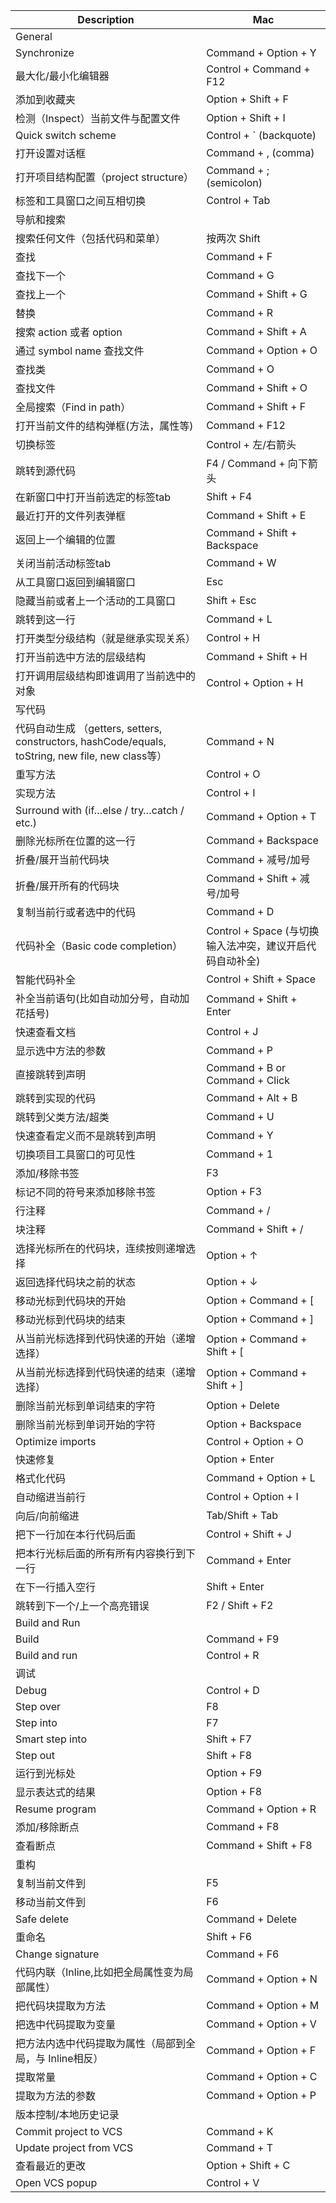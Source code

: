 | Description                                                  | Mac                                                      |
| ------------------------------------------------------------ | -------------------------------------------------------- |
| General                                                      |                                                          |
| Synchronize                                                  | Command + Option + Y                                     |
| 最大化/最小化编辑器                                          | Control + Command + F12                                  |
| 添加到收藏夹                                                 | Option + Shift + F                                       |
| 检测（Inspect）当前文件与配置文件                            | Option + Shift + I                                       |
| Quick switch scheme                                          | Control + ` (backquote)                                  |
| 打开设置对话框                                               | Command + , (comma)                                      |
| 打开项目结构配置（project structure）                        | Command + ; (semicolon)                                  |
| 标签和工具窗口之间互相切换                                   | Control + Tab                                            |
| 导航和搜索                                                   |                                                          |
| 搜索任何文件（包括代码和菜单）                               | 按两次 Shift                                             |
| 查找                                                         | Command + F                                              |
| 查找下一个                                                   | Command + G                                              |
| 查找上一个                                                   | Command + Shift + G                                      |
| 替换                                                         | Command + R                                              |
| 搜索 action 或者 option                                      | Command + Shift + A                                      |
| 通过 symbol name 查找文件                                    | Command + Option + O                                     |
| 查找类                                                       | Command + O                                              |
| 查找文件                                                     | Command + Shift + O                                      |
| 全局搜索（Find in path）                                     | Command + Shift + F                                      |
| 打开当前文件的结构弹框(方法，属性等)                         | Command + F12                                            |
| 切换标签                                                     | Control + 左/右箭头                                      |
| 跳转到源代码                                                 | F4 / Command + 向下箭头                                  |
| 在新窗口中打开当前选定的标签tab                              | Shift + F4                                               |
| 最近打开的文件列表弹框                                       | Command + Shift + E                                      |
| 返回上一个编辑的位置                                         | Command + Shift + Backspace                              |
| 关闭当前活动标签tab                                          | Command + W                                              |
| 从工具窗口返回到编辑窗口                                     | Esc                                                      |
| 隐藏当前或者上一个活动的工具窗口                             | Shift + Esc                                              |
| 跳转到这一行                                                 | Command + L                                              |
| 打开类型分级结构（就是继承实现关系）                         | Control + H                                              |
| 打开当前选中方法的层级结构                                   | Command + Shift + H                                      |
| 打开调用层级结构即谁调用了当前选中的对象                     | Control + Option + H                                     |
| 写代码                                                       |                                                          |
| 代码自动生成 （getters, setters, constructors, hashCode/equals, toString, new file, new class等） | Command + N                                              |
| 重写方法                                                     | Control + O                                              |
| 实现方法                                                     | Control + I                                              |
| Surround with (if…else / try…catch / etc.)                   | Command + Option + T                                     |
| 删除光标所在位置的这一行                                     | Command + Backspace                                      |
| 折叠/展开当前代码块                                          | Command + 减号/加号                                      |
| 折叠/展开所有的代码块                                        | Command + Shift + 减号/加号                              |
| 复制当前行或者选中的代码                                     | Command + D                                              |
| 代码补全（Basic code completion）                            | Control + Space (与切换输入法冲突，建议开启代码自动补全) |
| 智能代码补全                                                 | Control + Shift + Space                                  |
| 补全当前语句(比如自动加分号，自动加花括号)                   | Command + Shift + Enter                                  |
| 快速查看文档                                                 | Control + J                                              |
| 显示选中方法的参数                                           | Command + P                                              |
| 直接跳转到声明                                               | Command + B or Command + Click                           |
| 跳转到实现的代码                                             | Command + Alt + B                                        |
| 跳转到父类方法/超类                                          | Command + U                                              |
| 快速查看定义而不是跳转到声明                                 | Command + Y                                              |
| 切换项目工具窗口的可见性                                     | Command + 1                                              |
| 添加/移除书签                                                | F3                                                       |
| 标记不同的符号来添加移除书签                                 | Option + F3                                              |
| 行注释                                                       | Command + /                                              |
| 块注释                                                       | Command + Shift + /                                      |
| 选择光标所在的代码块，连续按则递增选择                       | Option + ↑                                               |
| 返回选择代码块之前的状态                                     | Option + ↓                                               |
| 移动光标到代码块的开始                                       | Option + Command + [                                     |
| 移动光标到代码块的结束                                       | Option + Command + ]                                     |
| 从当前光标选择到代码快递的开始（递增选择）                   | Option + Command + Shift + [                             |
| 从当前光标选择到代码快递的结束（递增选择）                   | Option + Command + Shift + ]                             |
| 删除当前光标到单词结束的字符                                 | Option + Delete                                          |
| 删除当前光标到单词开始的字符                                 | Option + Backspace                                       |
| Optimize imports                                             | Control + Option + O                                     |
| 快速修复                                                     | Option + Enter                                           |
| 格式化代码                                                   | Command + Option + L                                     |
| 自动缩进当前行                                               | Control + Option + I                                     |
| 向后/向前缩进                                                | Tab/Shift + Tab                                          |
| 把下一行加在本行代码后面                                     | Control + Shift + J                                      |
| 把本行光标后面的所有所有内容换行到下一行                     | Command + Enter                                          |
| 在下一行插入空行                                             | Shift + Enter                                            |
| 跳转到下一个/上一个高亮错误                                  | F2 / Shift + F2                                          |
| Build and Run                                                |                                                          |
| Build                                                        | Command + F9                                             |
| Build and run                                                | Control + R                                              |
| 调试                                                         |                                                          |
| Debug                                                        | Control + D                                              |
| Step over                                                    | F8                                                       |
| Step into                                                    | F7                                                       |
| Smart step into                                              | Shift + F7                                               |
| Step out                                                     | Shift + F8                                               |
| 运行到光标处                                                 | Option + F9                                              |
| 显示表达式的结果                                             | Option + F8                                              |
| Resume program                                               | Command + Option + R                                     |
| 添加/移除断点                                                | Command + F8                                             |
| 查看断点                                                     | Command + Shift + F8                                     |
| 重构                                                         |                                                          |
| 复制当前文件到                                               | F5                                                       |
| 移动当前文件到                                               | F6                                                       |
| Safe delete                                                  | Command + Delete                                         |
| 重命名                                                       | Shift + F6                                               |
| Change signature                                             | Command + F6                                             |
| 代码内联（Inline,比如把全局属性变为局部属性）                | Command + Option + N                                     |
| 把代码块提取为方法                                           | Command + Option + M                                     |
| 把选中代码提取为变量                                         | Command + Option + V                                     |
| 把方法内选中代码提取为属性（局部到全局，与 Inline相反）      | Command + Option + F                                     |
| 提取常量                                                     | Command + Option + C                                     |
| 提取为方法的参数                                             | Command + Option + P                                     |
| 版本控制/本地历史记录                                        |                                                          |
| Commit project to VCS                                        | Command + K                                              |
| Update project from VCS                                      | Command + T                                              |
| 查看最近的更改                                               | Option + Shift + C                                       |
| Open VCS popup                                               | Control + V                                              |